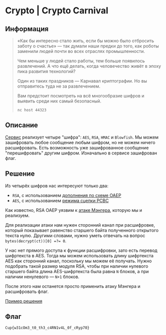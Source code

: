 # Crypto | Crypto Carnival

## Информация

> «Как бы интересно стало жить, если бы можно было отбросить заботу о счастье» — так думали наши предки до того, как роботы заменили людей почти во всех отраслях промышленности.
> 
> Чем меньше у людей стало работы, тем больше появилось развлечений. А что ещё делать, когда человечество живёт в эпоху пика развития технологий?
> 
> Один из таких праздников — Карнавал криптографии. Но вы отправитесь туда не за развлечением.
> 
> Вам предстоит посмотреть на всё многообразие шифров и выявить среди них самый безопасный.
> 
> `nc host 44323`


## Описание

[Сервис](service/server.py) реализует четыре "шифра": `AES`, `RSA`, `HMAC` и `Blowfish`. Мы можем зашифровать любое сообщение любым шифром, но не можем ничего расшифровать. Есть возможность уже зашифрованное сообщение "перешифровать" другим шифром. Изначально в сервисе зашифрован флаг.


## Решение

Из четырёх шифров нас интересуют только два:

- `RSA`, с использованием [дополнения по схеме OAEP](https://ru.wikipedia.org/wiki/Оптимальное_асимметричное_шифрование_с_дополнением)
- `AES`, с использованием [режима сцепки PCBC](https://ru.wikipedia.org/wiki/Режим_шифрования#Propagating_Cipher_Block_Chaining_(РСВС))

Как известно, RSA OAEP уязвим к [атаке Мэнгера](https://research.kudelskisecurity.com/2018/04/05/breaking-rsa-oaep-with-mangers-attack/), которую мы и реализуем.

Для реализации атаки нам нужен сторонний канал при расшифровке, который показывает равенство старшего байта полученного открытого текста нулю. Другими словами, нужно уметь отвечать на вопрос `bytes(decrypt(ct))[0] =?= 0`.

У нас нет прямого доступа к функции расшифровки, зато есть перевод шифртекста в AES. Тогда мы можем использовать длину шифртекста AES как сторонний канал, поскольку мы можем её получать. Нужно подобрать такой размер модуля RSA, чтобы при наличии нулевого старшего байта длина AES-шифртекста была равна `N` блоков, а при наличии ненулевого — `N+1` блоков.

После этого нам останется просто применить атаку Мэнгера и расшифровать флаг.

[Пример решения](exploit.py)


## Флаг

`Cup{w31cOm3_t0_th3_c4RN1v4L_0f_cRyp70}`
